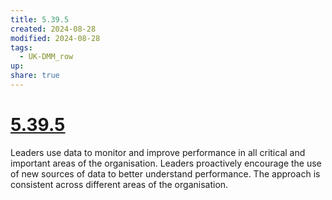 ```yaml
---
title: 5.39.5
created: 2024-08-28
modified: 2024-08-28
tags:
  - UK-DMM_row
up: 
share: true
---
```

# [5.39.5](5.39.5.md)

Leaders use data to monitor and improve performance in all critical and important areas of the organisation. Leaders proactively encourage the use of new sources of data to better understand performance. The approach is consistent across different areas of the organisation.
